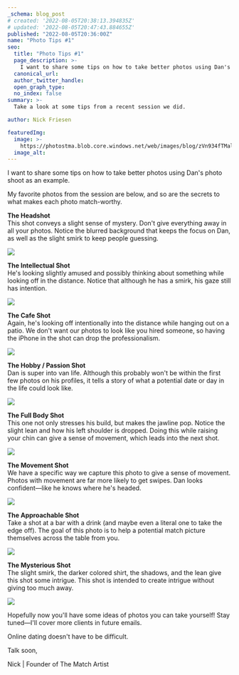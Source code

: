 ```yaml
---
_schema: blog_post
# created: '2022-08-05T20:38:13.394835Z'
# updated: '2022-08-05T20:47:43.884655Z'
published: "2022-08-05T20:36:00Z"
name: "Photo Tips #1"
seo:
  title: "Photo Tips #1"
  page_description: >-
    I want to share some tips on how to take better photos using Dan's photo shoot as an example. My favorite photos from the session are below,
  canonical_url:
  author_twitter_handle:
  open_graph_type:
  no_index: false
summary: >-
  Take a look at some tips from a recent session we did.

author: Nick Friesen

featuredImg:
  image: >-
    https://photostma.blob.core.windows.net/web/images/blog/zVn934fTMalVjuUeG4sQ.jpg
  image_alt:
---
```



I want to share some tips on how to take better photos using Dan's photo shoot as an example.

My favorite photos from the session are below, and so are the secrets to what makes each photo match-worthy.

**The Headshot**  
This shot conveys a slight sense of mystery. Don't give everything away in all your photos. Notice the blurred background that keeps the focus on Dan, as well as the slight smirk to keep people guessing.

![](https://do0ne7yeju3uz.cloudfront.net/uploads/image_upload/image/2494503/embeddable_fb5a6165-d4f8-4869-85f6-02d91247149a.jpg)

**The Intellectual Shot**  
He's looking slightly amused and possibly thinking about something while looking off in the distance. Notice that although he has a smirk, his gaze still has intention.

![](https://do0ne7yeju3uz.cloudfront.net/uploads/image_upload/image/2494493/embeddable_a5017496-2c9a-4738-9e8b-551b92060575.jpg)

**The Cafe Shot**  
Again, he's looking off intentionally into the distance while hanging out on a patio. We don't want our photos to look like you hired someone, so having the iPhone in the shot can drop the professionalism.

![](ttps://do0ne7yeju3uz.cloudfront.net/uploads/image_upload/image/2494490/embeddable_c6fd67a4-1802-4869-9d91-8af0385739fa.jpg)

**The Hobby / Passion Shot**  
Dan is super into van life. Although this probably won't be within the first few photos on his profiles, it tells a story of what a potential date or day in the life could look like.

![](https://do0ne7yeju3uz.cloudfront.net/uploads/image_upload/image/2494480/embeddable_b5f8ba42-a17d-4f99-80f0-60fe644da4d9.jpg)

**The Full Body Shot**  
This one not only stresses his build, but makes the jawline pop. Notice the slight lean and how his left shoulder is dropped. Doing this while raising your chin can give a sense of movement, which leads into the next shot.

![](https://do0ne7yeju3uz.cloudfront.net/uploads/image_upload/image/2494496/embeddable_dcc8dfbe-b711-47d4-a745-0f30357fe7be.jpg)

**The Movement Shot**  
We have a specific way we capture this photo to give a sense of movement. Photos with movement are far more likely to get swipes. Dan looks confident—like he knows where he's headed.

![](https://do0ne7yeju3uz.cloudfront.net/uploads/image_upload/image/2494494/embeddable_de12295c-a2f3-4445-bd52-578308608e4f.jpg)

**The Approachable Shot**  
Take a shot at a bar with a drink (and maybe even a literal one to take the edge off). The goal of this photo is to help a potential match picture themselves across the table from you.

![](https://do0ne7yeju3uz.cloudfront.net/uploads/image_upload/image/2494484/embeddable_2a6f0970-46c5-44c5-99f3-8f71716d1f38.jpg)

**The Mysterious Shot**  
The slight smirk, the darker colored shirt, the shadows, and the lean give this shot some intrigue. This shot is intended to create intrigue without giving too much away.

![](https://do0ne7yeju3uz.cloudfront.net/uploads/image_upload/image/2494502/embeddable_d08fd004-814a-49f3-b5f3-d344f8e6b876.jpg)

Hopefully now you'll have some ideas of photos you can take yourself! Stay tuned—I'll cover more clients in future emails.

Online dating doesn't have to be difficult.

Talk soon,  
  
Nick | Founder of The Match Artist